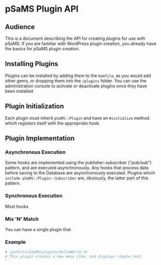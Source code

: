 # pSaMS Plugin API

## Audience
This is a document describing the API for creating plugins for use with pSaMS. If you are familiar with WordPress plugin creation, you already have the basics for pSaMS plugin creation.

## Installing Plugins
Plugins can be installed by adding them to the `Gemfile`, as you would add other gems, or dropping them into the `/plugins` folder. You can use the administration console to activate or deactivate plugins once they have been installed. 

## Plugin Initialization
Each plugin must inherit `pSaMS::Plugin` and have an `#initialize` method which registers itself with the appropriate hook. 

## Plugin Implementation
### Asynchronous Execution
Some hooks are implemented using the publisher-subscriber ("pub/sub") pattern, and are executed asynchronously. Any hooks that process data before saving to the Database are asynchronously executed. Plugins which `include pSaMS::Plugin::Subscriber` are, obviously, the latter part of this pattern.

### Synchronous Execution
Most hooks

### Mix 'N' Match
You can have a single plugin that 

### Example

```ruby
# /path/to/pSaMS/plugins/HelloWorld.rb
# This plugin creates a new menu item, and displays simple text.
``
